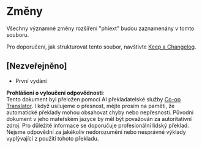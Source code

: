 <!--
CO_OP_TRANSLATOR_METADATA:
{
  "original_hash": "bd0afcb627d5754038537758315cbad7",
  "translation_date": "2025-07-16T17:26:15+00:00",
  "source_file": "code/09.UpdateSamples/Aug/vscode/phiext/CHANGELOG.md",
  "language_code": "cs"
}
-->
# Změny

Všechny významné změny rozšíření "phiext" budou zaznamenány v tomto souboru.

Pro doporučení, jak strukturovat tento soubor, navštivte [Keep a Changelog](http://keepachangelog.com/).

## [Nezveřejněno]

- První vydání

**Prohlášení o vyloučení odpovědnosti**:  
Tento dokument byl přeložen pomocí AI překladatelské služby [Co-op Translator](https://github.com/Azure/co-op-translator). I když usilujeme o přesnost, mějte prosím na paměti, že automatické překlady mohou obsahovat chyby nebo nepřesnosti. Původní dokument v jeho mateřském jazyce by měl být považován za autoritativní zdroj. Pro důležité informace se doporučuje profesionální lidský překlad. Nejsme odpovědní za jakékoliv nedorozumění nebo nesprávné výklady vyplývající z použití tohoto překladu.
